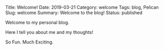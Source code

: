 Title: Welcome!
Date: 2019-03-21
Category: welcome
Tags: blog, Pelican
Slug: welcome
Summary: Welcome to the blog!
Status: published


Welcome to my personal blog. 

Here I tell you about me and my thoughts! 

So Fun. Much Exciting.


